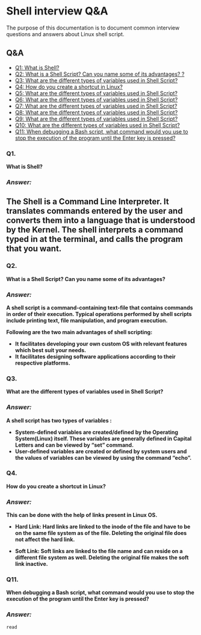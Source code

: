# Shell interview Q&A

The purpose of this documentation is to document common interview questions and answers about Linux shell script.

## Q&A

* [Q1: What is Shell?](#Q1)
* [Q2: What is a Shell Script? Can you name some of its advantages? ?](#Q2)
* [Q3: What are the different types of variables used in Shell Script?](#Q3)
* [Q4: How do you create a shortcut in Linux?](#Q4)
* [Q5: What are the different types of variables used in Shell Script?](#Q5.)
* [Q6: What are the different types of variables used in Shell Script?](#Q6.)
* [Q7: What are the different types of variables used in Shell Script?](#Q7.)
* [Q8: What are the different types of variables used in Shell Script?](#Q8.)
* [Q9: What are the different types of variables used in Shell Script?](#Q9.)
* [Q10: What are the different types of variables used in Shell Script?](#Q10.)
* [Q11: When debugging a Bash script, what command would you use to stop the execution of the program until the Enter key is pressed?](#Q11)

### Q1.

**What is Shell?**

### *Answer:*

**The Shell is a Command Line Interpreter. It translates commands entered by the user and converts them into a language that is understood by the Kernel. The shell interprets a command typed in at the terminal, and calls the program that you want.**
---
### Q2.

**What is a Shell Script? Can you name some of its advantages?**

### *Answer:*

**A shell script is a command-containing text-file that contains commands in order of their execution. Typical operations performed by shell scripts include printing text, file manipulation, and program execution.**

   **Following are the two main advantages of shell scripting:**
+  **It facilitates developing your own custom OS with relevant features which best suit your needs.**
+  **It facilitates designing software applications according to their respective platforms.**

### Q3.
**What are the different types of variables used in Shell Script?**
### *Answer:*
**A shell script has two types of variables :**

+  **System-defined variables are created/defined by the Operating System(Linux) itself. These variables are generally defined in Capital Letters and can be viewed by “set” command.**
+  **User-defined variables are created or defined by system users and the values of variables can be viewed by using the command “echo”.**

### Q4.
**How do you create a shortcut in Linux?**
### *Answer:*
**This can be done with the help of links present in Linux OS.**

  +  **Hard Link: Hard links are linked to the inode of the file and have to be on the same file system as of the file. Deleting the original file does not affect the hard link.**

  +  **Soft Link: Soft links are linked to the file name and can reside on a different file system as well. Deleting the original file makes the soft link inactive.**

### Q11.

**When debugging a Bash script, what command would you use to stop the execution of the program until the Enter key is pressed?**

### *Answer:*

```
read
```
